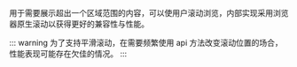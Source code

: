 用于需要展示超出一个区域范围的内容，可以使用户滚动浏览，内部实现采用浏览器原生滚动以获得更好的兼容性与性能。

::: warning
为了支持平滑滚动，在需要频繁使用 api 方法改变滚动位置的场合，性能表现可能存在欠佳的情况。
:::

